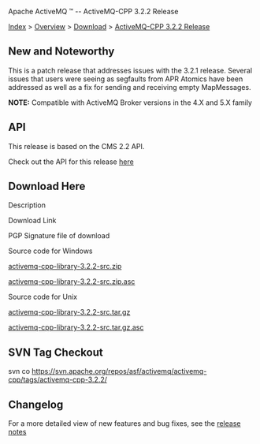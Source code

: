 Apache ActiveMQ ™ -- ActiveMQ-CPP 3.2.2 Release 

[Index](index.html) > [Overview](overview.md) > [Download](OverviewOverview/Overview/download.md) > [ActiveMQ-CPP 3.2.2 Release](Index/Overview/DownloadIndex/Overview/Download/Index/Overview/Download/activemq-cpp-322-release.md)

New and Noteworthy
------------------

This is a patch release that addresses issues with the 3.2.1 release. Several issues that users were seeing as segfaults from APR Atomics have been addressed as well as a fix for sending and receiving empty MapMessages.

  

**NOTE:** Compatible with ActiveMQ Broker versions in the 4.X and 5.X family

API
---

This release is based on the CMS 2.2 API.

Check out the API for this release [here](http://activemq.apache.org/cms/api_docs/activemqcpp-3.0)

Download Here
-------------

Description

Download Link

PGP Signature file of download

Source code for Windows

[activemq-cpp-library-3.2.2-src.zip](http://www.apache.org/dyn/closer.cgi/activemq/activemq-cpp/source/activemq-cpp-library-3.2.2-src.zip)

[activemq-cpp-library-3.2.2-src.zip.asc](http://www.apache.org/dist/activemq/activemq-cpp/source/activemq-cpp-library-3.2.2-src.zip.asc)

Source code for Unix

[activemq-cpp-library-3.2.2-src.tar.gz](http://www.apache.org/dyn/closer.cgi/activemq/activemq-cpp/source/activemq-cpp-library-3.2.2-src.tar.gz)

[activemq-cpp-library-3.2.2-src.tar.gz.asc](http://www.apache.org/dist/activemq/activemq-cpp/source/activemq-cpp-library-3.2.2-src.tar.gz.asc)

SVN Tag Checkout
----------------

svn co https://svn.apache.org/repos/asf/activemq/activemq-cpp/tags/activemq-cpp-3.2.2/

Changelog
---------

For a more detailed view of new features and bug fixes, see the [release notes](http://issues.apache.org/activemq/secure/ReleaseNote.jspa?projectId=11000&styleName=Html&version=12336)

